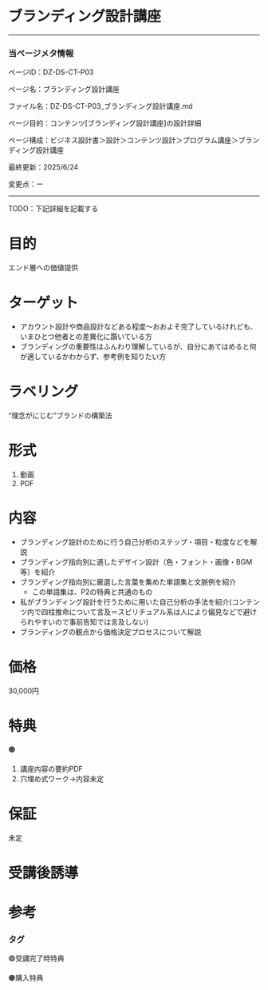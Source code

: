 # ブランディング設計講座

---

### 当ページメタ情報

ページID：DZ-DS-CT-P03

ページ名：ブランディング設計講座

ファイル名：DZ-DS-CT-P03_ブランディング設計講座.md

ページ目的：コンテンツ[ブランディング設計講座]の設計詳細

ページ構成：ビジネス設計書＞設計＞コンテンツ設計＞プログラム講座＞ブランディング設計講座

最終更新：2025/6/24

変更点：ー

---

TODO：下記詳細を記載する

# 目的

エンド層への価値提供

# ターゲット

- アカウント設計や商品設計などある程度～おおよそ完了しているけれども、いまひとつ他者との差異化に躓いている方
- ブランディングの重要性はふんわり理解しているが、自分にあてはめると何が適しているかわからず、参考例を知りたい方

# ラベリング

“理念がにじむ”ブランドの構築法

# 形式

1. 動画
2. PDF

# 内容

- ブランディング設計のために行う自己分析のステップ・項目・粒度などを解説
- ブランディング指向別に適したデザイン設計（色・フォント・画像・BGM等）を紹介
- ブランディング指向別に厳選した言葉を集めた単語集と文脈例を紹介
    - この単語集は、P2の特典と共通のもの
- 私がブランディング設計を行うために用いた自己分析の手法を紹介(コンテンツ内で四柱推命について言及＝スピリチュアル系は人により偏見などで避けられやすいので事前告知では言及しない)
- ブランディングの観点から価格決定プロセスについて解説

# 価格

30,000円

# 特典

🟠

1. 講座内容の要約PDF
2. 穴埋め式ワーク→内容未定

# 保証

未定

# 受講後誘導

# 参考

### タグ

🟢受講完了時特典

🟠購入特典